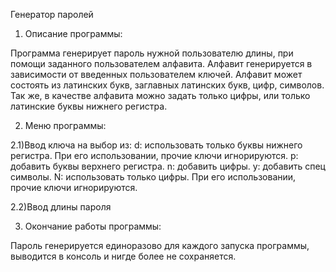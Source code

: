 Генератор паролей


1) Описание программы:

Программа генерирует пароль нужной пользователю длины, при помощи заданного пользователем алфавита. Алфавит генерируется в зависимости от введенных пользователем ключей. Алфавит может состоять из латинских букв, заглавных латинских букв, цифр, символов. Так же, в качестве алфавита можно задать только цифры, или только латинские буквы нижнего регистра.


2) Меню программы:

2.1)Ввод ключа на выбор из:
d: использовать только буквы нижнего регистра. При его использовании, прочие ключи игнорируются.
p: добавить буквы верхнего регистра.
n: добавить цифры.
y: добавить спец символы.
N: использовать только цифры. При его использовании, прочие ключи игнорируются.

2.2)Ввод длины пароля

 
3) Окончание работы программы:

Пароль генерируется единоразово для каждого запуска программы, выводится в консоль и нигде более не сохраняется.
